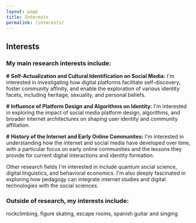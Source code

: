 ```yaml
---
layout: page
title: Interests
permalink: /interests/
---
```


## Interests

### My main research interests include:

**\#** **Self-Actualization and Cultural Identification on Social Media:** I'm interested in investigating how digital platforms facilitate self-discovery, foster community affinity, and enable the exploration of various identity facets, including heritage, sexuality, and personal beliefs.

**\#** **Influence of Platform Design and Algorithms on Identity:** I'm interested in exploring the impact of social media platform design, algorithms, and broader internet architectures on shaping user identity and community affiliation.

**\#** **History of the Internet and Early Online Communites:** I'm interested in understanding how the internet and social media have developed over time, with a particular focus on early online communities and the lessons they provide for current digital interactions and identity formation.

Other research fields I'm interested in include quantum social science, digital linguistics, and behavioral economics. I'm also deeply fascinated in exploring how pedagogy can integrate internet studies and digital technologies with the social sciences.

### Outside of research, my interests include:

rockclimbing, figure skating, escape rooms, spanish guitar and singing


